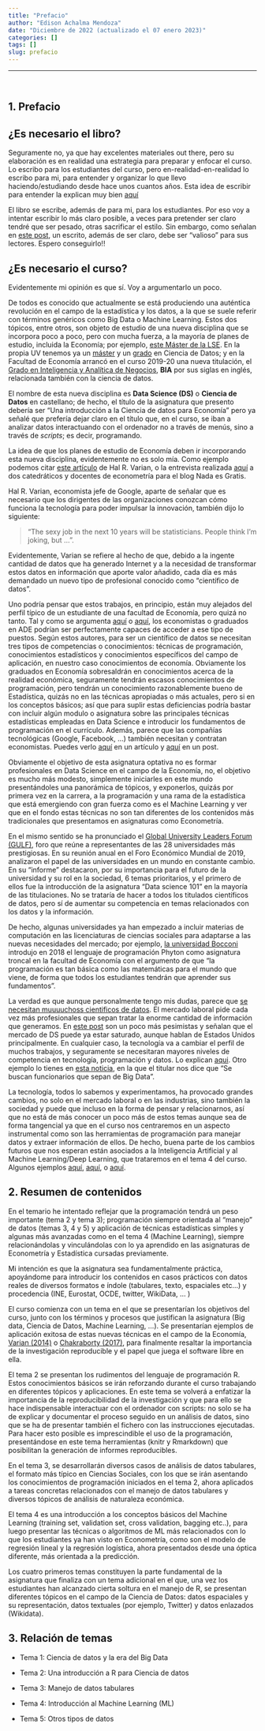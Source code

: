```yaml
---
title: "Prefacio"
author: "Edison Achalma Mendoza"
date: "Diciembre de 2022 (actualizado el 07 enero 2023)"
categories: []
tags: []
slug: prefacio
---
```


<script src="{{< blogdown/postref >}}index_files/clipboard/clipboard.min.js"></script>
<link href="{{< blogdown/postref >}}index_files/primer-tooltips/build.css" rel="stylesheet" />
<link href="{{< blogdown/postref >}}index_files/klippy/css/klippy.min.css" rel="stylesheet" />
<script src="{{< blogdown/postref >}}index_files/klippy/js/klippy.min.js"></script>
<script>
  addClassKlippyTo("pre.r, pre.markdown");
  addKlippy('right', 'top', 'auto', '1', 'Copy code', 'Copied!');
</script>

------------------------------------------------------------------------

<br>

## 1. Prefacio

## ¿Es necesario el libro?

Seguramente no, ya que hay excelentes materiales out there, pero su elaboración es en realidad una estrategia para preparar y enfocar el curso. Lo escribo para los estudiantes del curso, pero en-realidad-en-realidad lo escribo para mi, para entender y organizar lo que llevo haciendo/estudiando desde hace unos cuantos años. Esta idea de escribir para entender la explican muy bien [aquí](https://dayinlab.com/2019/01/20/el-valor-de-la-escritura-cinco-conceptos-clave/)

El libro se escribe, además de para mi, para los estudiantes. Por eso voy a intentar escribir lo más claro posible, a veces para pretender ser claro tendré que ser pesado, otras sacrificar el estilo. Sin embargo, como señalan en [este post](https://dayinlab.com/2019/01/20/el-valor-de-la-escritura-cinco-conceptos-clave/), un escrito, además de ser claro, debe ser “valioso” para sus lectores. Espero conseguirlo!!

## ¿Es necesario el curso?

Evidentemente mi opinión es que sí. Voy a argumentarlo un poco.

De todos es conocido que actualmente se está produciendo una auténtica revolución en el campo de la estadística y los datos, a la que se suele referir con términos genéricos como Big Data o Machine Learning. Estos dos tópicos, entre otros, son objeto de estudio de una nueva disciplina que se incorpora poco a poco, pero con mucha fuerza, a la mayoría de planes de estudio, incluida la Economía; por ejemplo, [este Máster de la LSE](http://www.lse.ac.uk/study-at-lse/Graduate/Degree-programmes-2019/MSc-Data-Science). En la propia UV tenemos ya un [máster](https://www.uv.es/uvweb/master-ciencia-datos/es/master-universitario-ciencia-datos-1285949661373.html) y un [grado](https://www.uv.es/uvweb/universidad/es/estudios-grado/oferta-grados/oferta-grados/grado-ciencia-datos-1285846094474/Titulacio.html?id=1286036417905) en Ciencia de Datos; y en la Facultad de Economía arrancó en el curso 2019-20 una nueva titulación, el [Grado en Inteligencia y Analítica de Negocios](https://www.uv.es/uvweb/universidad/es/estudios-grado/oferta-grados/oferta-grados/grado-inteligencia-analitica-negocios-1285846094474/Titulacio.html?id=1286071146939), **BIA** por sus siglas en inglés, relacionada también con la ciencia de datos.

El nombre de esta nueva disciplina es **Data Science (DS)** o **Ciencia de Datos** en castellano; de hecho, el título de la asignatura que presento debería ser “Una introducción a la Ciencia de datos para Economía” pero ya señalé que prefería dejar claro en el título que, en el curso, se iban a analizar datos interactuando con el ordenador no a través de menús, sino a través de *scripts*; es decir, programando.

La idea de que los planes de estudio de Economía deben ir incorporando esta nueva disciplina, evidentemente no es solo mía. Como ejemplo podemos citar [este artículo](https://www.aeaweb.org/articles?id=10.1257/jep.28.2.3) de Hal R. Varian, o la entrevista realizada [aquí](https://nadaesgratis.es/cabrales/es-la-econometria-una-disciplina-especial-en-el-ambito-docente) a dos catedráticos y docentes de econometría para el blog Nada es Gratis.

Hal R. Varian, economista jefe de Google, aparte de señalar que es necesario que los dirigentes de las organizaciones conozcan cómo funciona la tecnología para poder impulsar la innovación, también dijo lo siguiente:

> “The sexy job in the next 10 years will be statisticians. People think I’m joking, but …”.

Evidentemente, Varian se refiere al hecho de que, debido a la ingente cantidad de datos que ha generado Internet y a la necesidad de transformar estos datos en información que aporte valor añadido, cada día es más demandado un nuevo tipo de profesional conocido como “científico de datos”.

Uno podría pensar que estos trabajos, en principio, están muy alejados del perfil típico de un estudiante de una facultad de Economía, pero quizá no tanto. Tal y como se argumenta [aquí](https://medium.com/quantopy-blog/4-reasons-why-economists-make-great-data-scientists-and-why-no-one-tells-them-524478845ec2) o [aquí](https://cambridgespark.com/python-context-manager/), los economistas o graduados en ADE podrían ser perfectamente capaces de acceder a ese tipo de puestos. Según estos autores, para ser un científico de datos se necesitan tres tipos de competencias o conocimientos: técnicas de programación, conocimientos estadísticos y conocimientos específicos del campo de aplicación, en nuestro caso conocimientos de economía. Obviamente los graduados en Economía sobresaldrán en conocimientos acerca de la realidad económica, seguramente tendrán escasos conocimientos de programación, pero tendrán un conocimiento razonablemente bueno de Estadística, quizás no en las técnicas apropiadas o más actuales, pero si en los conceptos básicos; así que para suplir estas deficiencias podría bastar con incluir algún modulo o asignatura sobre las principales técnicas estadísticas empleadas en Data Science e introducir los fundamentos de programación en el currículo. Además, parece que las compañías tecnológicas (Google, Facebook, …) también necesitan y contratan economistas. Puedes verlo [aquí](https://papers.ssrn.com/sol3/papers.cfm?abstract_id=3247794) en un artículo y [aquí](https://hbr.org/2019/02/why-tech-companies-hire-so-many-economists) en un post.

Obviamente el objetivo de esta asignatura optativa no es formar profesionales en Data Science en el campo de la Economía, no, el objetivo es mucho más modesto, simplemente iniciarles en este mundo presentándoles una panorámica de tópicos, y exponerlos, quizás por primera vez en la carrera, a la programación y una rama de la estadística que está emergiendo con gran fuerza como es el Machine Learning y ver que en el fondo estas técnicas no son tan diferentes de los contenidos más tradicionales que presentamos en asignaturas como Econometría.

En el mismo sentido se ha pronunciado el [Global University Leaders Forum (GULF)](https://www.weforum.org/communities/global-university-leaders-forum), foro que reúne a representantes de las 28 universidades más prestigiosas. En su reunión anual en el Foro Económico Mundial de 2019, analizaron el papel de las universidades en un mundo en constante cambio. En su “informe” destacaron, por su importancia para el futuro de la universidad y su rol en la sociedad, 6 temas prioritarios, y el primero de ellos fue la introducción de la asignatura “Data science 101” en la mayoría de las titulaciones. No se trataría de hacer a todos los titulados científicos de datos, pero sí de aumentar su competencia en temas relacionados con los datos y la información.

De hecho, algunas universidades ya han empezado a incluir materias de computación en las licenciaturas de ciencias sociales para adaptarse a las nuevas necesidades del mercado; por ejemplo, [la universidad Bocconi](https://retina.elpais.com/retina/2017/09/22/tendencias/1506072886_100965.html) introdujo en 2018 el lenguaje de programación Phyton como asignatura troncal en la facultad de Economía con el argumento de que “la programación es tan básica como las matemáticas para el mundo que viene, de forma que todos los estudiantes tendrán que aprender sus fundamentos”.

La verdad es que aunque personalmente tengo mis dudas, parece que [se necesitan muuuuchoss cientificos de datos](https://elpais.com/economia/2018/09/25/actualidad/1537873571_373838.html#?ref=rss&format=simple&link=guid). El mercado laboral pide cada vez más profesionales que sepan tratar la enorme cantidad de información que generamos. En [este post](https://veekaybee.github.io/2019/02/13/data-science-is-different/) son un poco más pesimistas y señalan que el mercado de DS puede ya estar saturado, aunque hablan de Estados Unidos principalmente. En cualquier caso, la tecnología va a cambiar el perfil de muchos trabajos, y seguramente se necesitaran mayores niveles de competencia en tecnología, programación y datos. Lo explican [aqui](https://datos.gob.es/es/noticia/como-mejorar-la-adquisicion-de-habilidades-en-la-era-de-las-tecnologias-inteligentes). Otro ejemplo lo tienes en [esta noticia](https://elpais.com/ccaa/2019/05/09/madrid/1557397997_097635.html), en la que el titular nos dice que “Se buscan funcionarios que sepan de Big Data”.

La tecnología, todos lo sabemos y experimentamos, ha provocado grandes cambios, no solo en el mercado laboral o en las industrias, sino también la sociedad y puede que incluso en la forma de pensar y relacionarnos, así que no está de más conocer un poco más de estos temas aunque sea de forma tangencial ya que en el curso nos centraremos en un aspecto instrumental como son las herramientas de programación para manejar datos y extraer información de ellos. De hecho, buena parte de los cambios futuros que nos esperan están asociados a la Inteligencia Artificial y al Machine Learning/Deep Learning, que trataremos en el tema 4 del curso. Algunos ejemplos [aquí](https://www.xataka.com/robotica-e-ia/17-expectativas-de-como-el-machine-learning-va-a-cambiar-el-mundo), [aquí](https://www.infobae.com/tendencias/innovacion/2018/05/20/presente-y-futuro-de-la-inteligencia-artificial-como-va-a-cambiar-nuestro-mundo/), o [aquí](https://elcomercio.pe/tecnologia/actualidad/ocho-tecnologias-cambiaran-mundo-2020-394342).

## 2. Resumen de contenidos

En el temario he intentado reflejar que la programación tendrá un peso importante (tema 2 y tema 3); programación siempre orientada al “manejo” de datos (temas 3, 4 y 5) y aplicación de técnicas estadísticas simples y algunas más avanzadas como en el tema 4 (Machine Learning), siempre relacionándolas y vinculándolas con lo ya aprendido en las asignaturas de Econometría y Estadística cursadas previamente.

Mi intención es que la asignatura sea fundamentalmente práctica, apoyándome para introducir los contenidos en casos prácticos con datos reales de diversos formatos e índole (tabulares, texto, espaciales etc…) y procedencia (INE, Eurostat, OCDE, twitter, WikiData, … )

El curso comienza con un tema en el que se presentarían los objetivos del curso, junto con los términos y procesos que justifican la asignatura (Big data, Ciencia de Datos, Machine Learning, …). Se presentarían ejemplos de aplicación exitosa de estas nuevas técnicas en el campo de la Economía, [Varian (2014)](https://www.aeaweb.org/articles?id=10.1257/jep.28.2.3) o [Chakraborty (2017)](https://ideas.repec.org/p/boe/boeewp/0674.html), para finalmente resaltar la importancia de la investigación reproducible y el papel que juega el software libre en ella.

El tema 2 se presentan los rudimentos del lenguaje de programación R. Estos conocimientos básicos se irán reforzando durante el curso trabajando en diferentes tópicos y aplicaciones. En este tema se volverá a enfatizar la importancia de la reproducibilidad de la investigación y que para ello se hace indispensable interactuar con el ordenador con scripts: no solo se ha de explicar y documentar el proceso seguido en un análisis de datos, sino que se ha de presentar también el fichero con las instrucciones ejecutadas. Para hacer esto posible es imprescindible el uso de la programación, presentándose en este tema herramientas (knitr y Rmarkdown) que posibilitan la generación de informes reproducibles.

En el tema 3, se desarrollarán diversos casos de análisis de datos tabulares, el formato más típico en Ciencias Sociales, con los que se irán asentando los conocimientos de programación iniciados en el tema 2, ahora aplicados a tareas concretas relacionados con el manejo de datos tabulares y diversos tópicos de análisis de naturaleza económica.

El tema 4 es una introducción a los conceptos básicos del Machine Learning (training set, validation set, cross validation, bagging etc..), para luego presentar las técnicas o algoritmos de ML más relacionados con lo que los estudiantes ya han visto en Econometría, como son el modelo de regresión lineal y la regresión logística, ahora presentados desde una óptica diferente, más orientada a la predicción.

Los cuatro primeros temas constituyen la parte fundamental de la asignatura que finaliza con un tema adicional en el que, una vez los estudiantes han alcanzado cierta soltura en el manejo de R, se presentan diferentes tópicos en el campo de la Ciencia de Datos: datos espaciales y su representación, datos textuales (por ejemplo, Twitter) y datos enlazados (Wikidata).

## 3. Relación de temas

- Tema 1: Ciencia de datos y la era del Big Data

- Tema 2: Una introducción a R para Ciencia de datos

- Tema 3: Manejo de datos tabulares

- Tema 4: Introducción al Machine Learning (ML)

- Tema 5: Otros tipos de datos
